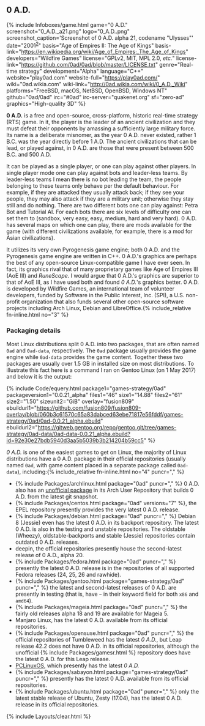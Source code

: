 ## 0 A.D.
{% include Infoboxes/game.html game="0 A.D." screenshot="0_A.D._a21.png" logo="0_A.D..png" screenshot_caption='Screenshot of 0 A.D. alpha 21, codename "Ulysses"' date="2001<sup><a href='#fn:2' class='footnote'>2</a></sup>" basis="Age of Empires II: The Age of Kings" basis-link="https://en.wikipedia.org/wiki/Age_of_Empires:_The_Age_of_Kings" developers="Wildfire Games" license="GPLv2, MIT, MPL 2.0, <i>etc.</i>" license-link="https://github.com/0ad/0ad/blob/master/LICENSE.txt" genre="Real-time strategy" development="Alpha" language="C++" website="play0ad.com" website-full="https://play0ad.com/" wiki="0ad.wikia.com" wiki-link="http://0ad.wikia.com/wiki/0_A.D._Wiki" platforms="FreeBSD, macOS, NetBSD, OpenBSD, Windows NT" github="0ad/0ad" irc="#0ad" irc-server="quakenet.org" sf="zero-ad" graphics="High-quality 3D" %}

**0 A.D.** is a free and open-source, cross-platform, historic real-time strategy (RTS) game. In it, the player is the leader of an ancient civilization and they must defeat their opponents by amassing a sufficiently large military force. Its name is a deliberate misnomer, as the year 0 A.D. never existed, rather 1 B.C. was the year directly before 1 A.D. The ancient civilizations that can be lead, or played against, in 0 A.D. are those that were present between 500 B.C. and 500 A.D.

It can be played as a single player, or one can play against other players. In single player mode one can play against bots and leader-less teams. By leader-less teams I mean there is no bot leading the team, the people belonging to these teams only behave per the default behaviour. For example, if they are attacked they usually attack back; if they see your people, they may also attack if they are a military unit; otherwise they stay still and do nothing. There are two different bots one can play against: Petra Bot and Tutorial AI. For each bots there are six levels of difficulty one can set them to (sandbox, very easy, easy, medium, hard and very hard). 0 A.D. has several maps on which one can play, there are mods available for the game (with different civilizations available, for example, there is a mod for Asian civilizations).

It utilizes its very own Pyrogenesis game engine; both 0 A.D. and the Pyrogenesis game engine are written in C++. 0 A.D.'s graphics are perhaps the best of any open-source Linux-compatible game I have ever seen. In fact, its graphics rival that of many proprietary games like Age of Empires III (AoE III) and *RuneScape*. I would argue that 0 A.D.'s graphics are superior to that of AoE III, as I have used both and found *0 A.D.*'s graphics better. 0 A.D. is developed by Wildfire Games, an international team of volunteer developers, funded by Software in the Public Interest, Inc. (SPI), a U.S. non-profit organization that also funds several other open-source software projects including Arch Linux, Debian and LibreOffice.{% include_relative fn-inline.html no="3" %}

### Packaging details
Most Linux distributions split 0 A.D. into two packages, that are often named `0ad` and `0ad-data`, respectively. The `0ad` package usually provides the game engine while `0ad-data` provides the game content. Together these two packages are usually over 1.5 GB in installed size on most distributions. To illustrate this fact here is a command I ran on Gentoo Linux (on 1 May 2017) and below it is the output:

{% include Code/equery.html package1="games-strategy/0ad" packageversion1="0.0.21_alpha" files1="46" size1="14.88" files2="61" size2="1.50" sizeunit2="GiB" overlay="fusion809" ebuildurl1="https://github.com/fusion809/fusion809-overlay/blob/060b3c61570c65a83dabced63ebe71817e56fddf/games-strategy/0ad/0ad-0.0.21_alpha.ebuild" ebuildurl2="https://gitweb.gentoo.org/repo/gentoo.git/tree/games-strategy/0ad-data/0ad-data-0.0.21_alpha.ebuild?id=92e30e27bdb5940d3aa5b5039b3b214204b59cc5" %}

*0 A.D.* is one of the easiest games to get on Linux, the majority of Linux distributions have a 0 A.D. package in their official repositories (usually named `0ad`, with game content placed in a separate package called `0ad-data`), including:{% include_relative fn-inline.html no="4" puncr="," %}

* {% include Packages/archlinux.html package="0ad" puncr="," %} 0 A.D. also has an [unofficial package](https://aur.archlinux.org/packages/0ad-git) in its Arch User Repository that builds 0 A.D. from the latest git snapshot.
* {% include Packages/centos.html package="0ad" versions="7" %}, the EPEL repository presently provides the very latest 0 A.D. release.
* {% include Packages/debian.html package="0ad" puncr="," %} Debian 8 (Jessie) even has the latest 0 A.D. in its backport repository. The latest 0 A.D. is also in the testing and unstable repositories. The oldstable (Wheezy), oldstable-backports and stable (Jessie) repositories contain outdated 0 A.D. releases.
* deepin, the official repositories presently house the second-latest release of 0 A.D., alpha 20.
* {% include Packages/fedora.html package="0ad" puncr="," %} presently the latest 0 A.D. release is in the repositories of all supported Fedora releases (24, 25, 26 and rawhide).
* {% include Packages/gentoo.html package="games-strategy/0ad" puncr="," %} the latest and second-latest releases of 0 A.D. are presently in testing (that is, have `~` in their keyword field for both `x86` and `amd64`).
* {% include Packages/mageia.html package="0ad" puncr="," %} the fairly old releases alpha 18 and 19 are available for Mageia 5.
* Manjaro Linux, has the latest 0 A.D. available from its official repositories.
* {% include Packages/opensuse.html package="0ad" puncr="," %} the official repositories of Tumbleweed has the latest *0 A.D.*, but Leap release 42.2 does not have 0 A.D. in its official repositories, although the unofficial {% include Packages/gamesr.html %} repository does have the latest 0 A.D. for this Leap release.
* [PCLinuxOS](http://rpm.pbone.net/index.php3/stat/4/idpl/34712537/dir/pclinuxos/com/0ad-0.0.21-1pclos2016.x86_64.rpm.html), which presently has the latest *0 A.D.*
* {% include Packages/sabayon.html package="games-strategy/0ad" puncr="," %} presently has the latest 0 A.D. available from its official repositories.  
* {% include Packages/ubuntu.html package="0ad" puncr="," %} only the latest stable release of Ubuntu, Zesty (17.04), has the latest 0 A.D. release in its official repositories.

{% include Layouts/clear.html %}
